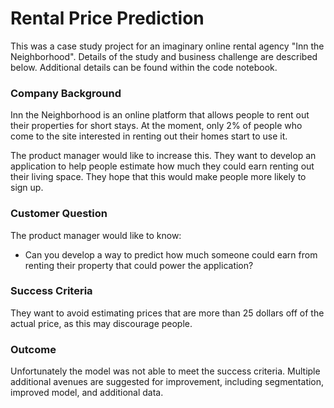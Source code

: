 
# Rental Price Prediction

This was a case study project for an imaginary online rental agency "Inn the Neighborhood". Details of the study and business challenge are described below. Additional details can be found within the code notebook.

### Company Background

Inn the Neighborhood is an online platform that allows people to rent out their properties for short stays. At the moment, only 2% of people who come to the site interested in renting out their homes start to use it.

The product manager would like to increase this. They want to develop an application to help people estimate how much they could earn renting out their living space. They hope that this would make people more likely to sign up.

### Customer Question

The product manager would like to know:
- Can you develop a way to predict how much someone could earn from renting their property that could power the application?

### Success Criteria

They want to avoid estimating prices that are more than 25 dollars off of the actual price, as this may discourage people.

### Outcome

Unfortunately the model was not able to meet the success criteria. Multiple additional avenues are suggested for improvement, including segmentation, improved model, and additional data.

